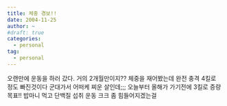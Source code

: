 ```yaml
---
title: 체중 경보!!
date: 2004-11-25
author: ~
#draft: true
categories:
  - personal
tag:
  - personal
---
```




오랜만에 운동을 하러 갔다.
거의 2개월만이지??
체중을 재어봤는데 완전 충격
4킬로 정도 빠진것이다
군대가서 어떠케 찌운 살인데;;;
오늘부터 올해가 가기전에 3킬로 증량 목표!!
밥마니 먹고
단백질 섭취
운동
크크
좀 힘들어지겠는걸


 






